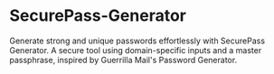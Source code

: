 # SecurePass-Generator
Generate strong and unique passwords effortlessly with SecurePass Generator. A secure tool using domain-specific inputs and a master passphrase, inspired by Guerrilla Mail's Password Generator.
